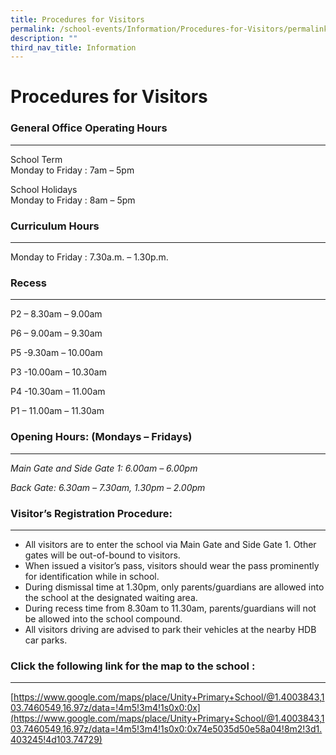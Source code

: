 ```yaml
---
title: Procedures for Visitors
permalink: /school-events/Information/Procedures-for-Visitors/permalink/
description: ""
third_nav_title: Information
---
```

Procedures for Visitors
=======================

### General Office Operating Hours
------------------------------

School Term  
Monday to Friday : 7am – 5pm

School Holidays  
Monday to Friday : 8am – 5pm

### Curriculum Hours
----------------

Monday to Friday : 7.30a.m. – 1.30p.m.

### Recess
------

P2 – 8.30am – 9.00am

P6 – 9.00am – 9.30am

P5 -9.30am – 10.00am

P3 -10.00am – 10.30am

P4 -10.30am – 11.00am

P1 – 11.00am – 11.30am

### **Opening Hours: (Mondays – Fridays)**
--------------------------------------

_Main Gate and Side Gate 1: 6.00am – 6.00pm_

_Back Gate: 6.30am – 7.30am, 1.30pm – 2.00pm_

### **Visitor’s Registration Procedure:**
-------------------------------------

*   All visitors are to enter the school via Main Gate and Side Gate 1. Other gates will be out-of-bound to visitors.
*   When issued a visitor’s pass, visitors should wear the pass prominently for identification while in school.
*   During dismissal time at 1.30pm, only parents/guardians are allowed into the school at the designated waiting area.
*   During recess time from 8.30am to 11.30am, parents/guardians will not be allowed into the school compound.
*   All visitors driving are advised to park their vehicles at the nearby HDB car parks.

### **Click the following link for the map to the school :**
--------------------------------------------------------

[https://www.google.com/maps/place/Unity+Primary+School/@1.4003843,103.7460549,16.97z/data=!4m5!3m4!1s0x0:0x](https://www.google.com/maps/place/Unity+Primary+School/@1.4003843,103.7460549,16.97z/data=!4m5!3m4!1s0x0:0x74e5035d50e58a04!8m2!3d1.403245!4d103.74729)